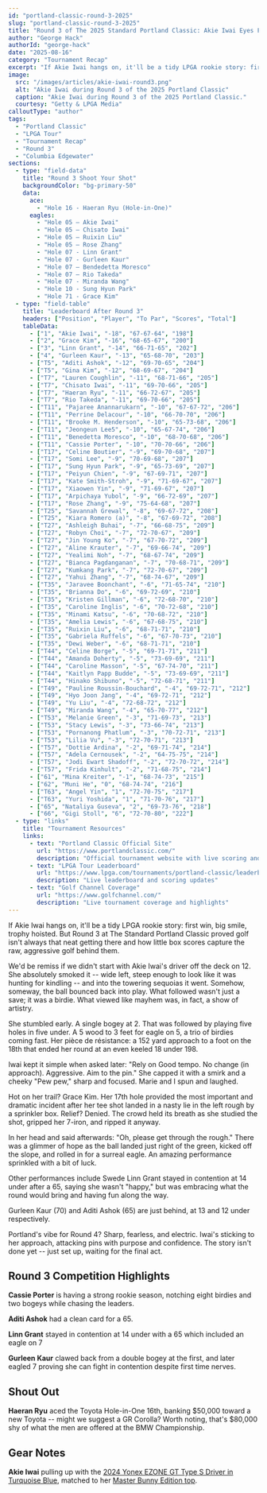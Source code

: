 ```yaml
---
id: "portland-classic-round-3-2025"
slug: "portland-classic-round-3-2025"
title: "Round 3 of The 2025 Standard Portland Classic: Akie Iwai Eyes First LPGA Victory While Grace Kim and Haeran Ryu Make Noise"
author: "George Hack"
authorId: "george-hack"
date: "2025-08-16"
category: "Tournament Recap"
excerpt: "If Akie Iwai hangs on, it'll be a tidy LPGA rookie story: first win, big smile, trophy hoisted. But Round 3 at The Standard Portland Classic proved golf isn't always that neat getting there and how little box scores capture the raw, aggressive golf behind them."
image:
  src: "/images/articles/akie-iwai-round3.png"
  alt: "Akie Iwai during Round 3 of the 2025 Portland Classic"
  caption: "Akie Iwai during Round 3 of the 2025 Portland Classic."
  courtesy: "Getty & LPGA Media"
calloutType: "author"
tags:
  - "Portland Classic"
  - "LPGA Tour"
  - "Tournament Recap"
  - "Round 3"
  - "Columbia Edgewater"
sections:
  - type: "field-data"
    title: "Round 3 Shoot Your Shot"
    backgroundColor: "bg-primary-50"
    data:
      ace:
        - "Hole 16 - Haeran Ryu (Hole-in-One)"
      eagles:
        - "Hole 05 – Akie Iwai"
        - "Hole 05 – Chisato Iwai"
        - "Hole 05 – Ruixin Liu"
        - "Hole 05 – Rose Zhang"
        - "Hole 07 - Linn Grant"
        - "Hole 07 - Gurleen Kaur"
        - "Hole 07 – Bendedetta Moresco"
        - "Hole 07 – Rio Takeda"
        - "Hole 07 - Miranda Wang"
        - "Hole 10 - Sung Hyun Park"
        - "Hole 71 - Grace Kim"
  - type: "field-table"
    title: "Leaderboard After Round 3"
    headers: ["Position", "Player", "To Par", "Scores", "Total"]
    tableData:
      - ["1", "Akie Iwai", "-18", "67-67-64", "198"]
      - ["2", "Grace Kim", "-16", "68-65-67", "200"]
      - ["3", "Linn Grant", "-14", "66-71-65", "202"]
      - ["4", "Gurleen Kaur", "-13", "65-68-70", "203"]
      - ["T5", "Aditi Ashok", "-12", "69-70-65", "204"]
      - ["T5", "Gina Kim", "-12", "68-69-67", "204"]
      - ["T7", "Lauren Coughlin", "-11", "68-71-66", "205"]
      - ["T7", "Chisato Iwai", "-11", "69-70-66", "205"]
      - ["T7", "Haeran Ryu", "-11", "66-72-67", "205"]
      - ["T7", "Rio Takeda", "-11", "69-70-66", "205"]
      - ["T11", "Pajaree Anannarukarn", "-10", "67-67-72", "206"]
      - ["T11", "Perrine Delacour", "-10", "66-70-70", "206"]
      - ["T11", "Brooke M. Henderson", "-10", "65-73-68", "206"]
      - ["T11", "Jeongeun Lee5", "-10", "65-67-74", "206"]
      - ["T11", "Benedetta Moresco", "-10", "68-70-68", "206"]
      - ["T11", "Cassie Porter", "-10", "70-70-66", "206"]
      - ["T17", "Celine Boutier", "-9", "69-70-68", "207"]
      - ["T17", "Somi Lee", "-9", "70-69-68", "207"]
      - ["T17", "Sung Hyun Park", "-9", "65-73-69", "207"]
      - ["T17", "Peiyun Chien", "-9", "67-69-71", "207"]
      - ["T17", "Kate Smith-Stroh", "-9", "71-69-67", "207"]
      - ["T17", "Xiaowen Yin", "-9", "71-69-67", "207"]
      - ["T17", "Arpichaya Yubol", "-9", "66-72-69", "207"]
      - ["T17", "Rose Zhang", "-9", "75-64-68", "207"]
      - ["T25", "Savannah Grewal", "-8", "69-67-72", "208"]
      - ["T25", "Kiara Romero (a)", "-8", "67-69-72", "208"]
      - ["T27", "Ashleigh Buhai", "-7", "66-68-75", "209"]
      - ["T27", "Robyn Choi", "-7", "72-70-67", "209"]
      - ["T27", "Jin Young Ko", "-7", "67-70-72", "209"]
      - ["T27", "Aline Krauter", "-7", "69-66-74", "209"]
      - ["T27", "Yealimi Noh", "-7", "68-67-74", "209"]
      - ["T27", "Bianca Pagdanganan", "-7", "70-68-71", "209"]
      - ["T27", "Kumkang Park", "-7", "72-70-67", "209"]
      - ["T27", "Yahui Zhang", "-7", "68-74-67", "209"]
      - ["T35", "Jaravee Boonchant", "-6", "71-65-74", "210"]
      - ["T35", "Brianna Do", "-6", "69-72-69", "210"]
      - ["T35", "Kristen Gillman", "-6", "72-68-70", "210"]
      - ["T35", "Caroline Inglis", "-6", "70-72-68", "210"]
      - ["T35", "Minami Katsu", "-6", "70-68-72", "210"]
      - ["T35", "Amelia Lewis", "-6", "67-68-75", "210"]
      - ["T35", "Ruixin Liu", "-6", "68-71-71", "210"]
      - ["T35", "Gabriela Ruffels", "-6", "67-70-73", "210"]
      - ["T35", "Dewi Weber", "-6", "68-71-71", "210"]
      - ["T44", "Celine Borge", "-5", "69-71-71", "211"]
      - ["T44", "Amanda Doherty", "-5", "73-69-69", "211"]
      - ["T44", "Caroline Masson", "-5", "67-74-70", "211"]
      - ["T44", "Kaitlyn Papp Budde", "-5", "73-69-69", "211"]
      - ["T44", "Hinako Shibuno", "-5", "72-68-71", "211"]
      - ["T49", "Pauline Roussin-Bouchard", "-4", "69-72-71", "212"]
      - ["T49", "Hyo Joon Jang", "-4", "69-72-71", "212"]
      - ["T49", "Yu Liu", "-4", "72-68-72", "212"]
      - ["T49", "Miranda Wang", "-4", "65-70-77", "212"]
      - ["T53", "Melanie Green", "-3", "71-69-73", "213"]
      - ["T53", "Stacy Lewis", "-3", "73-66-74", "213"]
      - ["T53", "Pornanong Phatlum", "-3", "70-72-71", "213"]
      - ["T53", "Lilia Vu", "-3", "72-70-71", "213"]
      - ["T57", "Dottie Ardina", "-2", "69-71-74", "214"]
      - ["T57", "Adela Cernousek", "-2", "64-75-75", "214"]
      - ["T57", "Jodi Ewart Shadoff", "-2", "72-70-72", "214"]
      - ["T57", "Frida Kinhult", "-2", "71-68-75", "214"]
      - ["61", "Mina Kreiter", "-1", "68-74-73", "215"]
      - ["62", "Muni He", "0", "68-74-74", "216"]
      - ["T63", "Angel Yin", "1", "72-70-75", "217"]
      - ["T63", "Yuri Yoshida", "1", "71-70-76", "217"]
      - ["65", "Nataliya Guseva", "2", "69-73-76", "218"]
      - ["66", "Gigi Stoll", "6", "72-70-80", "222"]
  - type: "links"
    title: "Tournament Resources"
    links:
      - text: "Portland Classic Official Site"
        url: "https://www.portlandclassic.com/"
        description: "Official tournament website with live scoring and information"
      - text: "LPGA Tour Leaderboard"
        url: "https://www.lpga.com/tournaments/portland-classic/leaderboard"
        description: "Live leaderboard and scoring updates"
      - text: "Golf Channel Coverage"
        url: "https://www.golfchannel.com/"
        description: "Live tournament coverage and highlights"
---
```


If Akie Iwai hangs on, it'll be a tidy LPGA rookie story: first win, big smile, trophy hoisted. But Round 3 at The Standard Portland Classic proved golf isn't always that neat getting there and how little box scores capture the raw, aggressive golf behind them. 

We'd be remiss if we didn't start with Akie Iwai's driver off the deck on 12. She absolutely smoked it -- wide left, steep enough to look like it was hunting for kindling -- and into the towering sequoias it went. Somehow, someway, the ball bounced back into play. What followed wasn't just a save; it was a birdie. What viewed like mayhem was, in fact, a show of artistry.

She stumbled early. A single bogey at 2. That was followed by playing five holes in five under. A 5 wood to 3 feet for eagle on 5, a trio of birdies coming fast. Her pièce de résistance: a 152 yard approach to a foot on the 18th that ended her round at an even keeled 18 under 198. 

Iwai kept it simple when asked later: "Rely on Good tempo. No change (in approach). Aggressive. Aim to the pin." She capped it with a smirk and a cheeky "Pew pew," sharp and focused. Marie and I spun and laughed.

Hot on her trail? Grace Kim. Her 17th hole provided the most important and dramatic incident after her tee shot landed in a nasty lie in the left rough by a sprinkler box. Relief? Denied. The crowd held its breath as she studied the shot, gripped her 7-iron, and ripped it anyway.

In her head and said afterwards: "Oh, please get through the rough." There was a glimmer of hope as the ball landed just right of the green, kicked off the slope, and rolled in for a surreal eagle. An amazing performance sprinkled with a bit of luck.

Other performances include Swede Linn Grant stayed in contention at 14 under after a 65, saying she wasn't "happy," but was embracing what the round would bring and having fun along the way. 

Gurleen Kaur (70) and Aditi Ashok (65) are just behind, at 13 and 12 under respectively.

Portland's vibe for Round 4? Sharp, fearless, and electric. Iwai's sticking to her approach, attacking pins with purpose and confidence. The story isn't done yet -- just set up, waiting for the final act.

## Round 3 Competition Highlights

**Cassie Porter** is having a strong rookie season, notching eight birdies and two bogeys while chasing the leaders.

**Aditi Ashok** had a clean card for a 65.

**Linn Grant** stayed in contention at 14 under with a 65 which included an eagle on 7

**Gurleen Kaur** clawed back from a double bogey at the first, and later eagled 7 proving she can fight in contention despite first time nerves.

## Shout Out

**Haeran Ryu** aced the Toyota Hole-in-One 16th, banking $50,000 toward a new Toyota -- might we suggest a GR Corolla? Worth noting, that's $80,000 shy of what the men are offered at the BMW Championship.

## Gear Notes

**Akie Iwai** pulling up with the [2024 Yonex EZONE GT Type S Driver in Turquoise Blue](https://store.shopping.yahoo.co.jp/bright1ststage/2024042601v.html?sc_i=shopping-pc-web-result-item-rsltlst-img), matched to her [Master Bunny Edition top](https://www.masterbunnyedition.net/collection/2025su/index.html).
